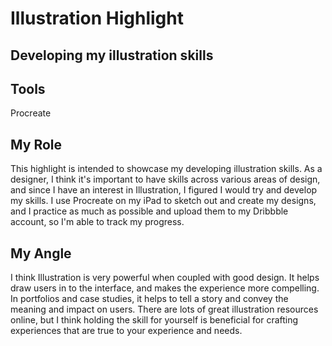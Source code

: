 <h1>Illustration Highlight</h1>
<h2>Developing my illustration skills</h2>

<p>
<h2>Tools</h2>
<body>Procreate</body>
</p>

<p>
<h2>My Role</h2>
<body>This highlight is intended to showcase my developing illustration skills. As a designer, I think it's important to have skills across various areas of design, and since I have an interest in Illustration, I figured I would try and develop my skills. I use Procreate on my iPad to sketch out and create my designs, and I practice as much as possible and upload them to my Dribbble account, so I'm able to track my progress. </body>
</p>

<p>
<h2>My Angle</h2>
<body>I think Illustration is very powerful when coupled with good design. It helps draw users in to the interface, and makes the experience more compelling. In portfolios and case studies, it helps to tell a story and convey the meaning and impact on users. There are lots of great illustration resources online, but I think holding the skill for yourself is beneficial for crafting experiences that are true to your experience and needs.      </body>  

</p>  